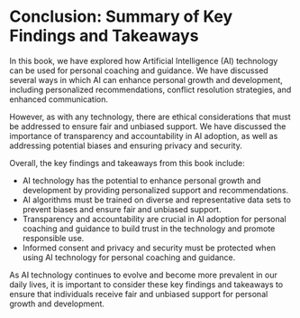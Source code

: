 Conclusion: Summary of Key Findings and Takeaways
=================================================

In this book, we have explored how Artificial Intelligence (AI) technology can be used for personal coaching and guidance. We have discussed several ways in which AI can enhance personal growth and development, including personalized recommendations, conflict resolution strategies, and enhanced communication.

However, as with any technology, there are ethical considerations that must be addressed to ensure fair and unbiased support. We have discussed the importance of transparency and accountability in AI adoption, as well as addressing potential biases and ensuring privacy and security.

Overall, the key findings and takeaways from this book include:

* AI technology has the potential to enhance personal growth and development by providing personalized support and recommendations.
* AI algorithms must be trained on diverse and representative data sets to prevent biases and ensure fair and unbiased support.
* Transparency and accountability are crucial in AI adoption for personal coaching and guidance to build trust in the technology and promote responsible use.
* Informed consent and privacy and security must be protected when using AI technology for personal coaching and guidance.

As AI technology continues to evolve and become more prevalent in our daily lives, it is important to consider these key findings and takeaways to ensure that individuals receive fair and unbiased support for personal growth and development.
